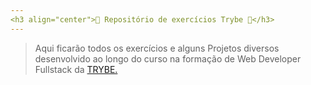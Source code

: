 ```yaml
---
<h3 align="center">🚀 Repositório de exercícios Trybe 💚</h3>
---
```

>Aqui ficarão todos os exercícios e alguns Projetos diversos desenvolvido ao longo do curso na formação de Web Developer Fullstack da [TRYBE.](https://www.betrybe.com/)